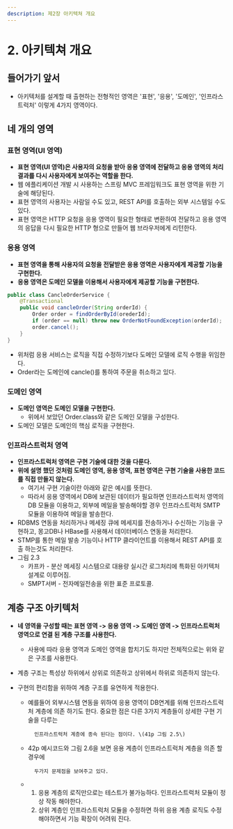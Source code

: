 ```yaml
---
description: 제2장 아키텍쳐 개요
---
```


# 2. 아키텍쳐 개요

## 들어가기 앞서

* 아키텍처를 설계할 때 출현하는 전형적인 영역은 '표현', '응용', '도메인', '인프라스트럭처' 이렇게 4가지 영역이다.

## 네 개의 영역

### 표현 영역\(UI 영역\)

* **표현 영역\(UI 영역\)은 사용자의 요청을 받아 응용 영역에 전달하고 응용 영역의 처리결과를 다시 사용자에게 보여주는 역할을 한다.**
* 웹 에플리케이션 개발 시 사용하는 스프링 MVC 프레임워크도 표현 영역을 위한 기술에 해당된다.
* 표현 영역의 사용자는 사람일 수도 있고, REST API를 호출하는 외부 시스템일 수도있다.
* 표현 영역은 HTTP 요청을 응용 영역이 필요한 형태로 변환하여 전달하고 응용 영역의 응답을 다시 필요한 HTTP 형으로 만들어 웹 브라우저에게 리턴한다.

### 응용 영역

* **표현 영역을 통해 사용자의 요청을 전달받은 응용 영역은 사용자에게 제공할 기능을 구현한다.**
* **응용 영역은 도메인 모델을 이용해서 사용자에게 제공할 기능을 구현한다.**

```java
public class CancleOrderService {
    @Transactional
    public void cancleOrder(String orderId) {
        Order order = findOrderById(orederId);
        if (order == null) throw new OrderNotFoundException(orderId);
        order.cancel();
    }
}
```

* 위처럼 응용 서비스는 로직을 직접 수정하기보다 도메인 모델에 로직 수행을 위임한다.
* Order라는 도메인에 cancle\(\)를 통하여 주문을 취소하고 있다. 



### 도메인 영역

* **도메인 영역은 도메인 모델을 구현한다.**
  * 위에서 보았던 Order.class와 같은 도메인 모델을 구성한다.
* 도메인 모델은 도메인의 핵심 로직을 구현한다.

### 인프라스트럭처 영역

* **인프라스트럭처 영역은 구현 기술에 대한 것을 다룬다.**
* **위에 설명 했던 것처럼 도메인 영역, 응용 영역, 표현 영역은 구현 기술을 사용한 코드를 직접 만들지 않는다.** 
  * 여기서 구현 기술이란 아래와 같은 예시를 뜻한다.
  * 따라서 응용 영역에서 DB에 보관된 데이터가 필요하면 인프라스트럭처 영역의 DB 모듈을 이용하고, 외부에 메일을 발송해야할 경우 인프라스트럭처 SMTP 모듈을 이용하여 메일을 발송한다.
* RDBMS 연동을 처리하거나 메세징 큐에 메세지를 전송하거나 수신하는 기능을 구현하고, 몽고DB나 HBase를 사용해서 데이터베이스 연동을 처리한다.
* STMP를 통한 메일 발송 기능이나 HTTP 클라이언트를 이용해서 REST API를 호출 하는것도 처리한다.
* 그림 2.3
  * 카프카 - 분산 메세징 시스템으로 대용량 실시간 로그처리에 특화된 아키텍처 설계로 이루어짐.
  * SMPT서버 - 전자메일전송을 위한 표준 프로토콜.

## 계층 구조 아키텍처

* **네 영역을 구성할 때는 표현 영역 -&gt; 응용 영역 -&gt; 도메인 영역 -&gt; 인프라스트럭처 영역으로 연결 된 계층 구조를 사용한다.** 
  * 사용에 따라 응용 영역과 도메인 영역을 합치기도 하지만 전체적으로는 위와 같은 구조를 사용한다.
* 계층 구조는 특성상 하위에서 상위로 의존하고 상위에서 하위로 의존하지 않는다.
* 구현의 편리함을 위하여 계층 구조를 유연하게 적용한다.

  * 예를들어 외부시스템 연동을 위하여 응용 영역이 DB연계를 위해 인프라스트럭처                                              계층에 의존 하기도 한다. 중요한 점은 다른 3가지 계층들이 상세한 구현 기술을 다루는 

          인프라스트럭처 계층에 종속 된다는 점이다. \(41p 그림 2.5\)

  * 42p 예시코드와 그림 2.6을 보면 응용 계층이 인프라스트럭처 계층을 의존 할 경우에 

          두가지 문제점을 보여주고 있다.

  * 1. 응용 계층의 로직만으로는 테스트가 불가능하다. 인프라스트럭처 모듈이 정상 작동 해야한다.
    2. 상위 계층인 인프라스트럭처 모듈을 수정하면 하위 응용 계층 로직도 수정해야하면서 기능 확장이 어려워 진다.





